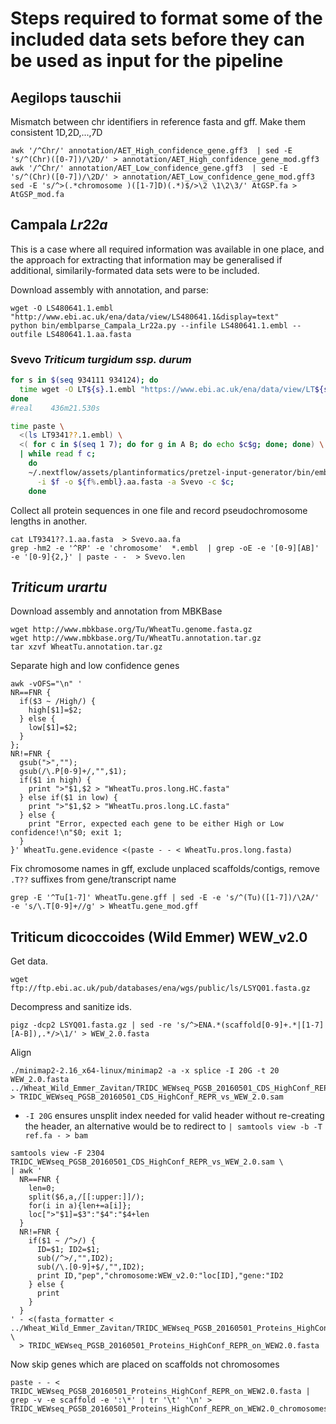 # Steps required to format some of the included data sets before they can be used as input for the pipeline

## Aegilops tauschii

Mismatch between chr identifiers in reference fasta and gff. Make them consistent 1D,2D,...,7D

```
awk '/^Chr/' annotation/AET_High_confidence_gene.gff3  | sed -E 's/^(Chr)([0-7])/\2D/' > annotation/AET_High_confidence_gene_mod.gff3
awk '/^Chr/' annotation/AET_Low_confidence_gene.gff3  | sed -E 's/^(Chr)([0-7])/\2D/' > annotation/AET_Low_confidence_gene_mod.gff3
sed -E 's/^>(.*chromosome )([1-7]D)(.*)$/>\2 \1\2\3/' AtGSP.fa > AtGSP_mod.fa
```

## Campala *Lr22a*

This is a case where all required information was available in one place, and the approach for extracting that information may be generalised if additional, similarily-formated data sets were to be included.

Download assembly with annotation, and parse:

```
wget -O LS480641.1.embl "http://www.ebi.ac.uk/ena/data/view/LS480641.1&display=text"
python bin/emblparse_Campala_Lr22a.py --infile LS480641.1.embl --outfile LS480641.1.aa.fasta
```

### Svevo *Triticum turgidum ssp. durum*

```bash
for s in $(seq 934111 934124); do
  time wget -O LT${s}.1.embl "https://www.ebi.ac.uk/ena/data/view/LT${s}&display=text";
done
#real    436m21.530s
```

```bash
time paste \
  <(ls LT9341??.1.embl) \
  <( for c in $(seq 1 7); do for g in A B; do echo $c$g; done; done) \
  | while read f c;
    do
    ~/.nextflow/assets/plantinformatics/pretzel-input-generator/bin/emblparse.py \
      -i $f -o ${f%.embl}.aa.fasta -a Svevo -c $c;
    done
```

Collect all protein sequences in one file and record pseudochromosome lengths in another.

```
cat LT9341??.1.aa.fasta  > Svevo.aa.fa
grep -hm2 -e '^RP' -e 'chromosome'  *.embl  | grep -oE -e '[0-9][AB]' -e '[0-9]{2,}' | paste - -  > Svevo.len
```

## *Triticum urartu*

Download assembly and annotation from MBKBase

```
wget http://www.mbkbase.org/Tu/WheatTu.genome.fasta.gz
wget http://www.mbkbase.org/Tu/WheatTu.annotation.tar.gz
tar xzvf WheatTu.annotation.tar.gz
```

Separate high and low confidence genes

```
awk -vOFS="\n" '
NR==FNR {
  if($3 ~ /High/) {
    high[$1]=$2;
  } else {
    low[$1]=$2;
  }
};
NR!=FNR {
  gsub(">","");
  gsub(/\.P[0-9]+/,"",$1);
  if($1 in high) {
    print ">"$1,$2 > "WheatTu.pros.long.HC.fasta"
  } else if($1 in low) {
    print ">"$1,$2 > "WheatTu.pros.long.LC.fasta"
  } else {
    print "Error, expected each gene to be either High or Low confidence!\n"$0; exit 1;
  }
}' WheatTu.gene.evidence <(paste - - < WheatTu.pros.long.fasta)
```

Fix chromosome names in gff, exclude unplaced scaffolds/contigs, remove `.T??` suffixes from gene/transcript name

```
grep -E '^Tu[1-7]' WheatTu.gene.gff | sed -E -e 's/^(Tu)([1-7])/\2A/' -e 's/\.T[0-9]+//g' > WheatTu.gene_mod.gff
```

## Triticum dicoccoides (Wild Emmer) WEW_v2.0


Get data.

```
wget ftp://ftp.ebi.ac.uk/pub/databases/ena/wgs/public/ls/LSYQ01.fasta.gz
```

Decompress and sanitize ids.

```
pigz -dcp2 LSYQ01.fasta.gz | sed -re 's/^>ENA.*(scaffold[0-9]+.*|[1-7][A-B]),.*/>\1/' > WEW_2.0.fasta
```

Align
```
./minimap2-2.16_x64-linux/minimap2 -a -x splice -I 20G -t 20 WEW_2.0.fasta ../Wheat_Wild_Emmer_Zavitan/TRIDC_WEWseq_PGSB_20160501_CDS_HighConf_REPR.fasta > TRIDC_WEWseq_PGSB_20160501_CDS_HighConf_REPR_vs_WEW_2.0.sam
```

* `-I 20G` ensures unsplit index needed for valid header without re-creating the header, an alternative would be to redirect to  `| samtools view -b -T ref.fa - > bam`


```
samtools view -F 2304 TRIDC_WEWseq_PGSB_20160501_CDS_HighConf_REPR_vs_WEW_2.0.sam \
| awk '
  NR==FNR {
    len=0;
    split($6,a,/[[:upper:]]/);
    for(i in a){len+=a[i]};
    loc[">"$1]=$3":"$4":"$4+len
  }
  NR!=FNR {
    if($1 ~ /^>/) {
      ID=$1; ID2=$1;
      sub(/^>/,"",ID2);
      sub(/\.[0-9]+$/,"",ID2);
      print ID,"pep","chromosome:WEW_v2.0:"loc[ID],"gene:"ID2
    } else {
      print
    }
  }
' - <(fasta_formatter < ../Wheat_Wild_Emmer_Zavitan/TRIDC_WEWseq_PGSB_20160501_Proteins_HighConf_REPR.fasta) \
  > TRIDC_WEWseq_PGSB_20160501_Proteins_HighConf_REPR_on_WEW2.0.fasta
```

Now skip genes which are placed on scaffolds not chromosomes

```
paste - - < TRIDC_WEWseq_PGSB_20160501_Proteins_HighConf_REPR_on_WEW2.0.fasta | grep -v -e scaffold -e ':\*' | tr '\t' '\n' > TRIDC_WEWseq_PGSB_20160501_Proteins_HighConf_REPR_on_WEW2.0_chromosomes.fasta
```
